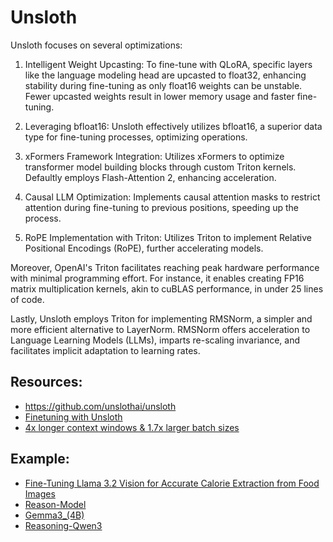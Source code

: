 # Unsloth
Unsloth focuses on several optimizations:

1. Intelligent Weight Upcasting: To fine-tune with QLoRA, specific layers like the language modeling head are upcasted to float32, enhancing stability during fine-tuning as only float16 weights can be unstable. Fewer upcasted weights result in lower memory usage and faster fine-tuning.

2. Leveraging bfloat16: Unsloth effectively utilizes bfloat16, a superior data type for fine-tuning processes, optimizing operations.

3. xFormers Framework Integration: Utilizes xFormers to optimize transformer model building blocks through custom Triton kernels. Defaultly employs Flash-Attention 2, enhancing acceleration.

4. Causal LLM Optimization: Implements causal attention masks to restrict attention during fine-tuning to previous positions, speeding up the process.

5. RoPE Implementation with Triton: Utilizes Triton to implement Relative Positional Encodings (RoPE), further accelerating models.

Moreover, OpenAI's Triton facilitates reaching peak hardware performance with minimal programming effort. For instance, it enables creating FP16 matrix multiplication kernels, akin to cuBLAS performance, in under 25 lines of code.

Lastly, Unsloth employs Triton for implementing RMSNorm, a simpler and more efficient alternative to LayerNorm. RMSNorm offers acceleration to Language Learning Models (LLMs), imparts re-scaling invariance, and facilitates implicit adaptation to learning rates.


## Resources:
- https://github.com/unslothai/unsloth
- [Finetuning with Unsloth](https://mer.vin/2024/02/unsloth-fine-tuning/)
- [4x longer context windows & 1.7x larger batch sizes](https://unsloth.ai/blog/long-context)


## Example:
- [Fine-Tuning Llama 3.2 Vision for Accurate Calorie Extraction from Food Images](https://www.analyticsvidhya.com/blog/2025/02/fine-tuning-llama-3-2-vision/)
- [Reason-Model](https://x.com/BrianRoemmele/status/1894521264511098898)
- [Gemma3_(4B)](https://colab.research.google.com/github/unslothai/notebooks/blob/main/nb/Gemma3_(4B).ipynb)
- [Reasoning-Qwen3](https://colab.research.google.com/drive/1_ZJD6xqYDvhRbKSQeV8pThLBphcVB9Wn?usp=sharing)


